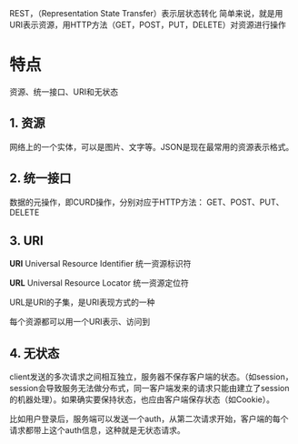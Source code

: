 REST，（Representation State Transfer）表示层状态转化
简单来说，就是用URI表示资源，用HTTP方法（GET，POST，PUT，DELETE）对资源进行操作

# 特点
资源、统一接口、URI和无状态



## 1. 资源

网络上的一个实体，可以是图片、文字等。JSON是现在最常用的资源表示格式。



## 2. 统一接口

数据的元操作，即CURD操作，分别对应于HTTP方法：
GET、POST、PUT、DELETE



## 3. URI

**URI** Universal Resource Identifier 统一资源标识符

**URL** Universal Resource Locator 统一资源定位符

URL是URI的子集，是URI表现方式的一种

每个资源都可以用一个URI表示、访问到



## 4. 无状态

client发送的多次请求之间相互独立，服务器不保存客户端的状态。（如session，session会导致服务无法做分布式，同一客户端发来的请求只能由建立了session的机器处理）。如果确实要保持状态，也应由客户端保存状态（如Cookie）。

比如用户登录后，服务端可以发送一个auth，从第二次请求开始，客户端的每个请求都带上这个auth信息，这种就是无状态请求。